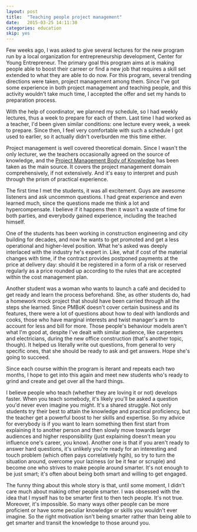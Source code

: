 ```yaml
---
layout: post
title:  "Teaching people project management"
date:   2015-03-25 14:11:30
categories: education
skip: yes
---
```


Few weeks ago, I was asked to give several lectures for the new program run by a local organization for entrepreneurship development, Center for Young Entrepreneur. The primary goal this program aims at is making people able to boost their carreer or find a new job that requires a skill set extended to what they are able to do now. For this program, several trending directions were taken, project management among them. Since I've got some experience in both project management and teaching people, and this activity wouldn't take much time, I accepted the offer and set my hands to preparation process.

With the help of coordinator, we planned my schedule, so I had weekly lectures, thus a week to prepare for each of them. Last time I had worked as a teacher, I'd been given similar conditions: one lecture every week, a week to prepare. Since then, I feel very comfortable with such a schedule I got used to earlier, so it actually didn't overburden me this time either.

Project management is well covered theoretical domain. Since I wasn't the only lecturer, we the teachers occasionally agreed on the source of knowledge, and the [Project Management Body of Knowledge](http://www.pmi.org/PMBOK-Guide-and-Standards.aspx) has been taken as the main source. It covers the project management domain comprehensively, if not extensively. And it's easy to interpret and push through the prism of practical experience.

The first time I met the students, it was all excitement. Guys are awesome listeners and ask uncommon questions. I had great experience and even learned much, since the questions made me think a lot and hypercompensate. I believe if it happens then it wasn't a waste of time for both parties, and everybody gained experience, including the teached himself.

One of the students has been working in construction engineering and city building for decades, and now he wants to get promoted and get a less operational and higher-level position. What he's asked was deeply interlaced with the industry he's expert in. Like, what if cost of the material changes with time, if the contract provides postponed payments at the price at delivery day: should it be registered in a form of a risk or reserved regularly as a price rounded up according to the rules that are accepted within the cost management plan.

Another student was a woman who wants to launch a café and decided to get ready and learn the process beforehand. She, as other students do, had a homework mock project that should have been carried through all the steps she learned. Since PMBoK doesn't cover certain business and its features, there were a lot of questions about how to deal with landlords and cooks, those who have marginal interests and twist manager's arm to account for less and bill for more. Those people's behaviour models aren't what I'm good at, despite I've dealt with similar audience, like carpenters and electricians, during the new office construction (that's another topic, though). It helped us literally write out questions, from general to very specific ones, that she should be ready to ask and get answers. Hope she's going to succeed.

Since each course within the program is iterant and repeats each two months, I hope to get into this again and meet new students who's ready to grind and create and get over all the hard things.

I believe people who teach (whether they are loving it or not) develops faster. When you teach somebody, it's likely you'll be asked a question you'd never even imagine you might. It's a shared struggle. Not only students try their best to attain the knowledge and practical proficiency, but the teacher get a powerful boost to her skills and expertise. So my advice for everybody is if you want to learn something then first start from explaining it to another person and then slowly move towards larger audiences and higher responsibility (just explaining doesn't mean you influence one's career, you know). Another one is that if you aren't ready to answer hard questions, it's unlikely you're ready for an interesting and touch problem (which often pays correlatively hgih), so try to turn the situation around, overcome your laziness (or be it fear or scruple) and become one who strives to make people around smarter. It's not enough to be just smart; it's often about being both smart and willing to get engaged.

The funny thing about this whole story is that, until some moment, I didn't care much about making other people smarter. I was obsessed with the idea that I myself has to be smarter first to then tech people. It's not true. Moreover, it's impossible. So many ways other people can be more proficient or have some peculiar knowledge or skills you wouldn't ever imagine. So the right motivation isn't being smarter rather than being able to get smarter and transit the knowledge to those around you.